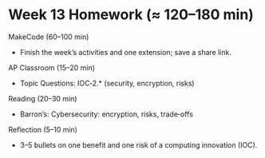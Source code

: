 # Week 13 Homework (≈ 120–180 min)

MakeCode (60–100 min)
- Finish the week’s activities and one extension; save a share link.

AP Classroom (15–20 min)
- Topic Questions: IOC‑2.* (security, encryption, risks)

Reading (20–30 min)
- Barron’s: Cybersecurity: encryption, risks, trade‑offs

Reflection (5–10 min)
- 3–5 bullets on one benefit and one risk of a computing innovation (IOC).
